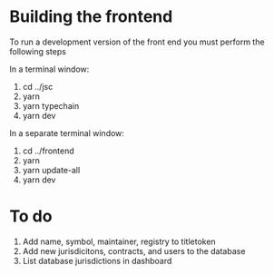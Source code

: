 # Building the frontend
To run a development version of the front end you must perform the following steps

In a terminal window:

1. cd ../jsc
2. yarn
4. yarn typechain
5. yarn dev

In a separate terminal window:

1. cd ../frontend
2. yarn
3. yarn update-all
4. yarn dev

# To do

1. Add name, symbol, maintainer, registry to titletoken
2. Add new jurisdicitons, contracts, and users to the database
3. List database jurisdictions in dashboard